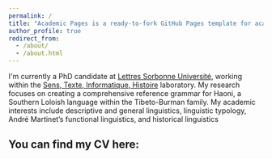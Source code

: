 ```yaml
---
permalink: /
title: "Academic Pages is a ready-to-fork GitHub Pages template for academic personal websites"
author_profile: true
redirect_from: 
  - /about/
  - /about.html
---
```


I'm currently a PhD candidate at [Lettres Sorbonne Université](https://lettres.sorbonne-universite.fr/), working within the [Sens, Texte, Informatique, Histoire](http://stih-sorbonne-universite.fr/) laboratory. My research focuses on creating a comprehensive reference grammar for Haoni, a Southern Loloish language within the Tibeto-Burman family. My academic interests include descriptive and general linguistics, linguistic typology, André Martinet’s functional linguistics, and historical linguistics

You can find my CV here:
------
